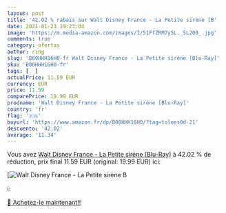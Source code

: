 ```yaml
---
layout: post
title: '42.02 % rabais sur Walt Disney France - La Petite sirène [B'
date: 2021-01-23 19:23:04
image: 'https://m.media-amazon.com/images/I/51FfZRM7y5L._SL200_.jpg'
comments: true
category: ofertas
author: ring
slug: 'B00HHH16H0-fr Walt Disney France - La Petite sirène [Blu-Ray]'
sku: 'B00HHH16H0-fr'
tags: [  ]
actualPrice: 11.59 EUR
currency: EUR
price: 11.59
comparePrice: 19.99 EUR
prodname: 'Walt Disney France - La Petite sirène [Blu-Ray]'
country: 'fr'
flag: '🇫🇷'
buyurl: 'https://www.amazon.fr/dp/B00HHH16H0/?tag=tolees0d-21'
descuento: '42.02'
average: '11.34'
---
```


Vous avez [Walt Disney France - La Petite sirène [Blu-Ray]](https://www.amazon.fr/dp/B00HHH16H0/?tag=tolees0d-21)  à  42.02 % de réduction, prix final  11.59 EUR (original: 19.99 EUR) ici:

[![Walt Disney France - La Petite sirène [B](https://m.media-amazon.com/images/I/51FfZRM7y5L._SL200_.jpg)](https://www.amazon.fr/dp/B00HHH16H0/?tag=tolees0d-21)

ℹ️:


[🛒 Achetez-le maintenant!!](https://www.amazon.fr/dp/B00HHH16H0/?tag=tolees0d-21)
